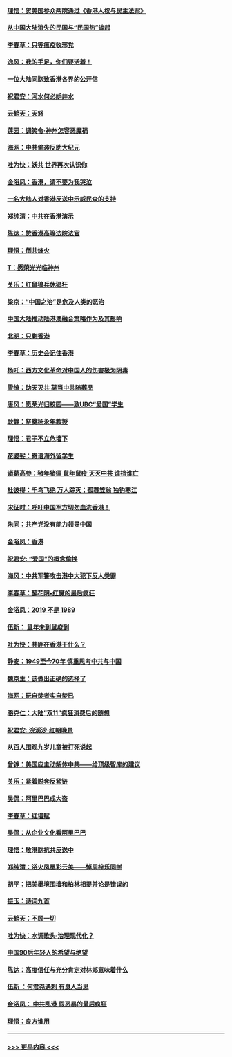 #### [理悟：贺美国参众两院通过《香港人权与民主法案》](../pages/nsc993/n11678104.md?t=11251355) 
#### [从中国大陆消失的民国与“民国热”谈起](../pages/nsc993/n11678075.md?t=11251355) 
#### [李春草：只等瘟疫收邪党](../pages/nsc993/n11677308.md?t=11251355) 
#### [逸风：我的手足，你们要活着！](../pages/nsc993/n11676352.md?t=11251355) 
#### [一位大陆同胞致香港各界的公开信](../pages/nsc993/n11675761.md?t=11251355) 
#### [祝君安：河水何必妒井水](../pages/nsc993/n11675746.md?t=11251355) 
#### [云鹤天：天怒](../pages/nsc993/n11675718.md?t=11251355) 
#### [莲园：调笑令‧神州怎容恶魔祸](../pages/nsc993/n11675648.md?t=11251355) 
#### [海网：中共偷袭反助大纪元](../pages/nsc993/n11673515.md?t=11251355) 
#### [吐为快：妖共 世界再次认识你](../pages/nsc993/n11673506.md?t=11251355) 
#### [金浴凤：香港，请不要为我哭泣](../pages/nsc993/n11673248.md?t=11251355) 
#### [一名大陆人对香港反送中示威民众的支持](../pages/nsc993/n11672615.md?t=11251355) 
#### [郑纯清：中共在香港演示](../pages/nsc993/n11670539.md?t=11251355) 
#### [陈达：赞香港高等法院法官](../pages/nsc993/n11669542.md?t=11251355) 
#### [理悟：倒共烽火](../pages/nsc993/n11668844.md?t=11251355) 
#### [T：愿荣光光临神州](../pages/nsc993/n11668421.md?t=11251355) 
#### [关乐：红鼠狼兵休猖狂](../pages/nsc993/n11668378.md?t=11251355) 
#### [梁京：“中国之治”是危及人类的恶治](../pages/nsc993/n11668328.md?t=11251355) 
#### [中国大陆推动陆港澳融合策略作为及其影响](../pages/nsc993/n11668157.md?t=11251355) 
#### [北明：只剩香港](../pages/nsc993/n11668002.md?t=11251355) 
#### [李春草：历史会记住香港](../pages/nsc993/n11667927.md?t=11251355) 
#### [杨吒：西方文化革命对中国人的伤害极为阴毒](../pages/nsc993/n11664521.md?t=11251355) 
#### [雪绮：助天灭共 莫当中共陪葬品](../pages/nsc993/n11662650.md?t=11251355) 
#### [唐风：愿荣光归校园——致UBC“爱国”学生](../pages/nsc993/n11662194.md?t=11251355) 
#### [耿静：祭奠杨永年教授](../pages/nsc993/n11662514.md?t=11251355) 
#### [理悟：君子不立危墙下](../pages/nsc993/n11662172.md?t=11251355) 
#### [花婆娑：寄语海外留学生](../pages/nsc993/n11662121.md?t=11251355) 
#### [诸葛高参：猪年猪瘟 鼠年鼠疫 天灭中共 谁挡谁亡](../pages/nsc993/n11661980.md?t=11251355) 
#### [杜彼得：千鸟飞绝 万人踪灭；孤蓑笠翁 独钓寒江](../pages/nsc993/n11661170.md?t=11251355) 
#### [宋征时：呼吁中国军方切勿血洗香港！](../pages/nsc993/n11415318.md?t=11251355) 
#### [朱同：共产党没有能力领导中国](../pages/nsc993/n11660421.md?t=11251355) 
#### [金浴凤：香港](../pages/nsc993/n11660419.md?t=11251355) 
#### [祝君安: “爱国”的概念偷换](../pages/nsc993/n11659706.md?t=11251355) 
#### [海风：中共军警攻击港中大犯下反人类罪](../pages/nsc993/n11659632.md?t=11251355) 
#### [李春草：醉花阴•红魔的最后疯狂](../pages/nsc993/n11659287.md?t=11251355) 
#### [金浴凤：2019 不是 1989](../pages/nsc993/n11657663.md?t=11251355) 
#### [伍新： 鼠年未到鼠疫到](../pages/nsc993/n11655098.md?t=11251355) 
#### [吐为快：共匪在香港干什么？](../pages/nsc993/n11654891.md?t=11251355) 
#### [静安：1949至今70年 慎重思考中共与中国](../pages/nsc993/n11651244.md?t=11251355) 
#### [魏京生：该做出正确的选择了](../pages/nsc993/n11653084.md?t=11251355) 
#### [海网：玩自焚者实自焚已](../pages/nsc993/n11652423.md?t=11251355) 
#### [骆克仁：大陆“双11”疯狂消费后的随想](../pages/nsc993/n11652305.md?t=11251355) 
#### [祝君安: 浣溪沙·红朝晚景](../pages/nsc993/n11652258.md?t=11251355) 
#### [从百人围观九岁儿童被打死说起](../pages/nsc993/n11651030.md?t=11251355) 
#### [曾铮：美国应主动解体中共——给顶级智库的建议](../pages/nsc993/n11649888.md?t=11251355) 
#### [关乐：紧着脱套反紧链](../pages/nsc993/n11649069.md?t=11251355) 
#### [吴侃：阿里巴巴成大盗](../pages/nsc993/n11645523.md?t=11251355) 
#### [李春草：红墙赋](../pages/nsc993/n11646389.md?t=11251355) 
#### [吴侃：从企业文化看阿里巴巴](../pages/nsc993/n11645476.md?t=11251355) 
#### [理悟：敬港胞抗共反送中](../pages/nsc993/n11645466.md?t=11251355) 
#### [郑纯清：浴火凤凰彩云美——悼周梓乐同学](../pages/nsc993/n11645155.md?t=11251355) 
#### [胡平：把美墨境围墙和柏林相提并论是错误的](../pages/nsc993/n11645134.md?t=11251355) 
#### [振玉：诗词九首](../pages/nsc993/n11644081.md?t=11251355) 
#### [云鹤天：不顾一切](../pages/nsc993/n11643508.md?t=11251355) 
#### [吐为快：水调歌头·治理现代化？](../pages/nsc993/n11643485.md?t=11251355) 
#### [中国90后年轻人的希望与绝望](../pages/nsc993/n11642317.md?t=11251355) 
#### [陈达：高度信任与充分肯定对林郑意味着什么](../pages/nsc993/n11641441.md?t=11251355) 
#### [伍新 ：何君尧遇刺 有良人当思](../pages/nsc993/n11641503.md?t=11251355) 
#### [金浴凤： 中共乱港  假恶暴的最后疯狂](../pages/nsc993/n11641495.md?t=11251355) 
#### [理悟：良方谁用](../pages/nsc993/n11641463.md?t=11251355) 

----
#### [ >>> 更早内容 <<< ](../indexes/nsc993-earlier.md)
